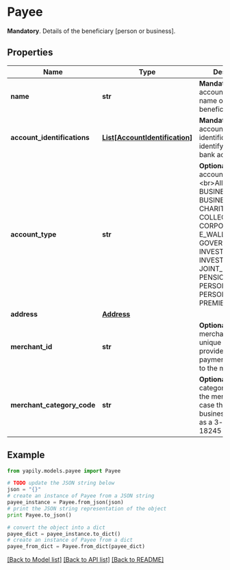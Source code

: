 # Payee

__Mandatory__. Details of the beneficiary [person or business].

## Properties
Name | Type | Description | Notes
------------ | ------------- | ------------- | -------------
**name** | **str** | __Mandatory__. The account holder name of the beneficiary. | 
**account_identifications** | [**List[AccountIdentification]**](AccountIdentification.md) | __Mandatory__. The account identifications that identify the &#x60;Payee&#x60; bank account. | 
**account_type** | **str** | __Optional__. The payee account type. &lt;br&gt;&lt;br&gt;Allowed values: BUSINESS, BUSINESS_SAVING, CHARITY, COLLECTION, CORPORATE, E_WALLET, GOVERNMENT, INVESTMENT, INVESTMENT_ISA, JOINT_PERSONAL, PENSION, PERSONAL, PERSONAL_SAVING, PREMIER, WEALTH . | [optional] 
**address** | [**Address**](Address.md) |  | [optional] 
**merchant_id** | **str** | __Optional__. The merchant ID is a unique code provided by the payment processor to the merchant. | [optional] 
**merchant_category_code** | **str** | __Optional__. The category code of the merchant in case the &#x60;Payee&#x60; is a business. Specified as a 3-letter ISO 18245 code. | [optional] 

## Example

```python
from yapily.models.payee import Payee

# TODO update the JSON string below
json = "{}"
# create an instance of Payee from a JSON string
payee_instance = Payee.from_json(json)
# print the JSON string representation of the object
print Payee.to_json()

# convert the object into a dict
payee_dict = payee_instance.to_dict()
# create an instance of Payee from a dict
payee_from_dict = Payee.from_dict(payee_dict)
```
[[Back to Model list]](../README.md#documentation-for-models) [[Back to API list]](../README.md#documentation-for-api-endpoints) [[Back to README]](../README.md)


